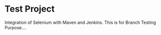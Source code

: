 # Test Project
Integration of Selenium with Maven and Jenkins.
This is for Branch Testing Purpose....
